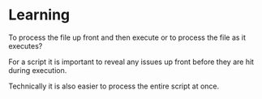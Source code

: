 # Learning

To process the file up front and then execute or to process the file as it executes?

For a script it is important to reveal any issues up front before they are hit during execution.

Technically it is also easier to process the entire script at once.

